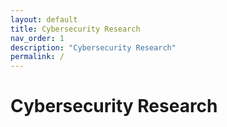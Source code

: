 ```yaml
---
layout: default
title: Cybersecurity Research 
nav_order: 1
description: "Cybersecurity Research"
permalink: /
---
```


# Cybersecurity Research

